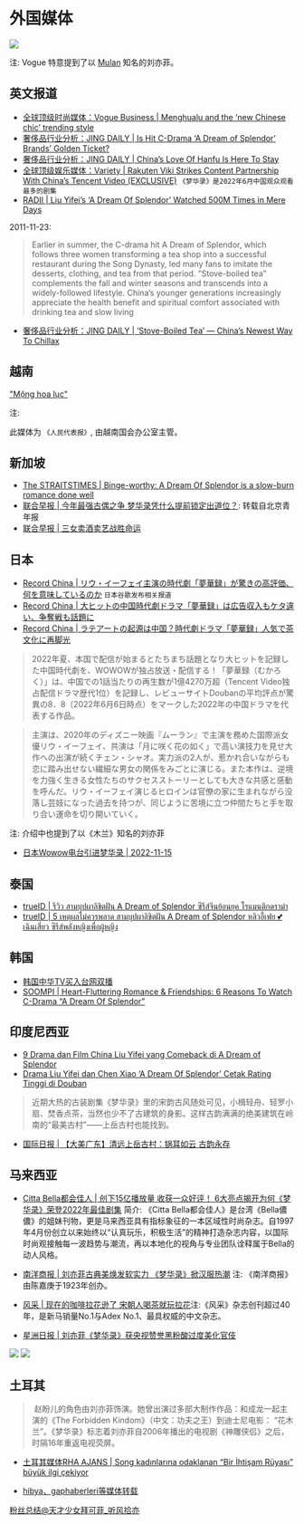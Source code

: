 # 外国媒体


![](/image/discuss/haiwai.jpg)

注: Vogue 特意提到了以 [Mulan](https://movies.disney.com/mulan-2020) 知名的刘亦菲。

## 英文报道


* [全球顶级时尚媒体：Vogue Business | Menghualu and the ‘new Chinese chic’ trending style](https://www.voguebusiness.com/consumers/menghualu-and-the-new-chinese-chic-trending-style)
* [奢侈品行业分析：JING DAILY | Is Hit C-Drama ‘A Dream of Splendor’ Brands’ Golden Ticket?](https://jingdaily.com/cdrama-dream-of-splendor-collab-heytea-nayuki/)
* [奢侈品行业分析：JING DAILY | China’s Love Of Hanfu Is Here To Stay](https://jingdaily.com/china-hanfu-subculture-guochao/)
* [全球顶级娱乐媒体：Variety | Rakuten Viki Strikes Content Partnership With China’s Tencent Video (EXCLUSIVE)](https://variety.com/2022/global/news/rakuten-viki-china-tencent-video-1235418135/) `《梦华录》是2022年6月中国观众观看最多的剧集`
* [RADII | Liu Yifei’s ‘A Dream Of Splendor’ Watched 500M Times in Mere Days](https://radii.co/article/a-dream-of-splendor)

2011-11-23:

> Earlier in summer, the C-drama hit A Dream of Splendor, which follows three women transforming a tea shop into a successful restaurant during the Song Dynasty, led many fans to imitate the desserts, clothing, and tea from that period. “Stove-boiled tea” complements the fall and winter seasons and transcends into a widely-followed lifestyle. China’s younger generations increasingly appreciate the health benefit and spiritual comfort associated with drinking tea and slow living

* [奢侈品行业分析：JING DAILY | ‘Stove-Boiled Tea’ — China’s Newest Way To Chillax](https://jingdaily.com/china-stove-boiled-tea-fall-winter-2022/)


## 越南

["Mộng hoa lục"](https://daibieunhandan.vn/van-hoa/mong-hoa-luc-i293274/)

注:

此媒体为 `《人民代表报》`, 由越南国会办公室主管。

## 新加坡

* [The STRAITSTIMES | Binge-worthy: A Dream Of Splendor is a slow-burn romance done well ](https://www.straitstimes.com/life/entertainment/binge-worthy-a-dream-of-splendor-is-a-slow-burn-romance-done-well)
* [联合早报 | 今年最强古偶之争 梦华录凭什么提前锁定出道位？](https://www.zaobao.com.sg/wencui/social/story20220612-1282152): 转载自北京青年报
* [联合早报 | 三女卖酒卖艺战胜命运](https://www.zaobao.com.sg/entertainment/story20220615-1283131)


## 日本

* [Record China | リウ・イーフェイ主演の時代劇「夢華録」が驚きの高評価、何を意味しているのか](https://www.recordchina.co.jp/b896003-s36-c70-d0202.html) `日本谷歌发布相关报道`
* [Record China | 大ヒットの中国時代劇ドラマ「夢華録」は広告収入もケタ違い、争奪戦も話題に](https://www.recordchina.co.jp/b896528-s36-c70-d0196.html)
* [Record China | ラテアートの起源は中国？時代劇ドラマ「夢華録」人気で茶文化に再脚光](https://www.recordchina.co.jp/b896090-s36-c70-d0190.html)

> 2022年夏、本国で配信が始まるとたちまち話題となり大ヒットを記録した中国時代劇を、WOWOWが独占放送・配信する！「夢華録（むかろく）」は、中国での1話当たりの再生数が1億4270万超（Tencent Video独占配信ドラマ歴代1位）を記録し、レビューサイトDoubanの平均評点が驚異の8．8（2022年6月6日時点）をマークした2022年の中国ドラマを代表する作品。

> 主演は、2020年のディズニー映画『ムーラン』で主演を務めた国際派女優リウ・イーフェイ、共演は「月に咲く花の如く」で高い演技力を見せ大作への出演が続くチェン・シャオ。実力派の2人が、惹かれ合いながらも恋に踏み出せない繊細な男女の関係をみごとに演じる。また本作は、逆境を力強く生きる女性たちのサクセスストーリーとしても大きな共感と感動を呼んだ。リウ・イーフェイ演じるヒロインは官僚の家に生まれながら没落し芸妓になった過去を持つが、同じように苦境に立つ仲間たちと手を取り合い運命を切り開いていく。

注: 介绍中也提到了以《木兰》知名的刘亦菲

* [日本Wowow电台引进梦华录 | 2022-11-15](https://www.wowow.co.jp/release/006560)


## 泰国

* [trueID | รีวิว สามบุปผาลิขิตฝัน A Dream of Splendor ซีรีส์จีนย้อนยุค โรแมนติกดราม่า](https://entertainment.trueid.net/detail/a6e9LwrgNwW6)
* [trueID | 5 เหตุผลไม่ควรพลาด สามบุปผาลิขิตฝัน A Dream of Splendor หลิวอี้เฟย 💕 เฉินเสี่ยว ซีรีส์พลังหญิงเพื่อผู้หญิง](https://entertainment.trueid.net/detail/Q59EqxdjMBm5)


## 韩国


* [韩国中华TV买入台网双播](https://zhtv.cjenm.com/ko/menghualu/)
* [SOOMPI | Heart-Fluttering Romance & Friendships: 6 Reasons To Watch C-Drama “A Dream Of Splendor”](https://www.soompi.com/article/1535836wpp/heart-fluttering-romance-friendships-6-reasons-to-watch-c-drama-a-dream-of-splendor)


##  印度尼西亚
* [9 Drama dan Film China Liu Yifei yang Comeback di A Dream of Splendor](https://www.idntimes.com/hype/entertainment/nurfifi-arliani/film-china-liu-yifei-c1c2)
* [Drama Liu Yifei dan Chen Xiao ‘A Dream Of Splendor’ Cetak Rating Tinggi di Douban](https://overseasidol.com/drama-liu-yifei-dan-chen-xiao-a-dream-of-splendor-cetak-rating-tinggi-di-douban/)
> 近期大热的古装剧集《梦华录》里的宋韵古风随处可见，小楫轻舟、轻罗小扇、焚香点茶，当然也少不了古建筑的身影。这样古韵满满的绝美建筑在岭南的“最美古村”——上岳古村也能找到。
* [国际日报 | 【大美广东】清远上岳古村：锅耳如云 古韵永存](https://guojiribao.com/?p=191886)

## 马来西亚

* [Citta Bella都会佳人 | 创下15亿播放量 收获一众好评！ 6大亮点揭开为何《梦华录》荣登2022年最佳剧集](https://cittabella.my/2022/06/%e5%88%98%e4%ba%a6%e8%8f%b2-%e9%99%88%e6%99%93%e3%80%8a%e6%a2%a6%e5%8d%8e%e5%bd%95%e3%80%8b%e4%ba%ae%e7%82%b9/) 简介: 《Citta Bella都会佳人》是台湾《Bella儂儂》的姐妹刊物，更是马来西亚具有指标象征的一本区域性时尚杂志。自1997年4月份创立以来始终以“认真玩乐，积极生活”的精神打造杂志内容，以国际时尚观接触每一波趋势与潮流，再以本地化的视角与专业团队诠释属于Bella的动人风格。
* [南洋商报 | 刘亦菲古典美焕发软实力 《梦华录》掀汉服热潮](https://www.enanyang.my/%E4%BA%9A%E6%B4%B2%E5%91%A8%E5%88%8A%E4%B8%93%E5%8C%BA/%E5%88%98%E4%BA%A6%E8%8F%B2%E5%8F%A4%E5%85%B8%E7%BE%8E%E7%84%95%E5%8F%91%E8%BD%AF%E5%AE%9E%E5%8A%9B-%E3%80%8A%E6%A2%A6%E5%8D%8E%E5%BD%95%E3%80%8B%E6%8E%80%E6%B1%89%E6%9C%8D%E7%83%AD%E6%BD%AE) 注: 《南洋商报》由陈嘉庚于1923年创办。

* [风采 | 现在的咖啡拉花逊了 宋朝人喝茶就玩拉花](https://feminine.com.my/news/%e7%8e%b0%e5%9c%a8%e7%9a%84%e5%92%96%e5%95%a1%e6%8b%89%e8%8a%b1%e9%80%8a%e4%ba%86-%e5%ae%8b%e6%9c%9d%e4%ba%ba%e5%96%9d%e8%8c%b6%e5%b0%b1%e7%8e%a9%e6%8b%89%e8%8a%b1/)注:《风采》杂志创刊超过40年，是新马销量No.1与Adex No.1、最具权威的中文杂志。
* [星洲日报 | 刘亦菲《梦华录》获央视赞誉黑粉酸过度美化官伎](https://www.sinchew.com.my/20220617/%E5%88%98%E4%BA%A6%E8%8F%B2%E3%80%8A%E6%A2%A6%E5%8D%8E%E5%BD%95%E3%80%8B%E8%8E%B7%E5%A4%AE%E8%A7%86%E8%B5%9E%E8%AA%89%E3%80%80%E9%BB%91%E7%B2%89%E9%85%B8%E8%BF%87%E5%BA%A6%E7%BE%8E%E5%8C%96%E5%AE%98/)

![](/image/discuss/media/xz-1.webp)
![](/image/discuss/media/xz.webp)

## 土耳其

>  赵盼儿的角色由刘亦菲饰演。她曾出演过多部大制作作品：和成龙一起主演的《The Forbidden Kindom》（中文：功夫之王）到迪士尼电影： “花木兰”。《梦华录》标志着刘亦菲自2006年播出的电视剧《神雕侠侣》之后，时隔16年重返电视荧屏。
* [土耳其媒体RHA AJANS | Song kadınlarına odaklanan “Bir İhtişam Rüyası” büyük ilgi çekiyor](https://rhaajans.com/haber/11403268/song-kadinlarina-odaklanan-bir-ihtisam-ruyasi-buyuk-ilgi-cekiyor)


* [hibya、gaphaberleri等媒体转载](https://www.gaphaberleri.com/mobil/haber/93504/song-kadinlarina-odaklanan-bir-ihtisam-ruyasi-buyuk-ilgi-cekiyor.html)



[粉丝总结@天才少女拜可菲_听风拾亦](https://weibo.com/5288723535/LFfzxf2PH)
